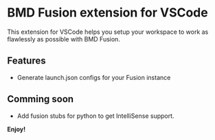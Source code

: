 # BMD Fusion extension for VSCode

This extension for VSCode helps you setup your workspace to work as flawlessly as possible with BMD Fusion.

## Features

* Generate launch.json configs for your Fusion instance

## Comming soon

* Add fusion stubs for python to get IntelliSense support. 

**Enjoy!**
